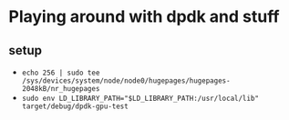 # Playing around with dpdk and stuff

## setup

- `echo 256 | sudo tee
  /sys/devices/system/node/node0/hugepages/hugepages-2048kB/nr_hugepages`
- `sudo env LD_LIBRARY_PATH="$LD_LIBRARY_PATH:/usr/local/lib"
  target/debug/dpdk-gpu-test`
